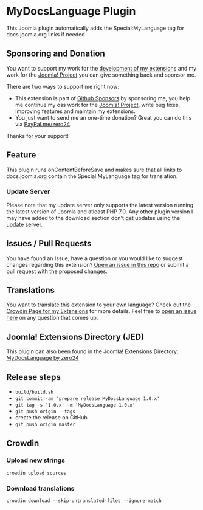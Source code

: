 # MyDocsLanguage Plugin

This Joomla plugin automatically adds the Special:MyLanguage tag for docs.joomla.org links if needed

## Sponsoring and Donation

You want to support my work for the [development of my extensions](https://extensions.joomla.org/profile/profile/details/200189/) and my work for the [Joomla! Project](https://volunteers.joomla.org/joomlers/248-tobias-zulauf) you can give something back and sponsor me.

There are two ways to support me right now:
- This extension is part of [Github Sponsors](https://github.com/sponsors/zero-24/) by sponsoring me, you help me continue my oss work for the [Joomla! Project](https://volunteers.joomla.org/joomlers/248-tobias-zulauf), write bug fixes, improving features and maintain my extensions.
- You just want to send me an one-time donation? Great you can do this via [PayPal.me/zero24](https://www.paypal.me/zero24).

Thanks for your support!

## Feature

This plugin runs onContentBeforeSave and makes sure that all links to docs.joomla.org contain the Special:MyLanguage tag for translation.

### Update Server

Please note that my update server only supports the latest version running the latest version of Joomla and atleast PHP 7.0.
Any other plugin version I may have added to the download section don't get updates using the update server.

## Issues / Pull Requests

You have found an Issue, have a question or you would like to suggest changes regarding this extension?
[Open an issue in this repo](https://github.com/zero-24/plg_content_mydocslanguage/issues/new) or submit a pull request with the proposed changes.

## Translations

You want to translate this extension to your own language? Check out the [Crowdin Page for my Extensions](https://joomla.crowdin.com/zero-24) for more details. Feel free to [open an issue here](https://github.com/zero-24/plg_content_mydocslanguage/issues/new) on any question that comes up.

## Joomla! Extensions Directory (JED)

This plugin can also been found in the Joomla! Extensions Directory: [MyDocsLanguage by zero24](https://extensions.joomla.org/extension/mydocslanguage/)

## Release steps

- `build/build.sh`
- `git commit -am 'prepare release MyDocsLanguage 1.0.x'`
- `git tag -s '1.0.x' -m 'MyDocsLanguage 1.0.x'`
- `git push origin --tags`
- create the release on GitHub
- `git push origin master`

## Crowdin

### Upload new strings

`crowdin upload sources`

### Download translations

`crowdin download --skip-untranslated-files --ignore-match`
